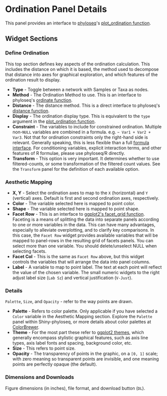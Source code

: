 # Ordination Panel Details

This panel provides an interface to 
[phyloseq](http://joey711.github.io/phyloseq)'s
[plot_ordination function](http://joey711.github.io/phyloseq/plot_ordination-examples.html).

## Widget Sections

### Define Ordination

This top section defines key aspects of 
the ordination calculation.
This includes the distance on which it is based,
the method used to decompose that distance
into axes for graphical exploration,
and which features of the ordination result to display.

- **Type** - Toggle between a network with Samples or Taxa as nodes. 
- **Method** - The Ordination Method to use. This is an interface to
phyloseq's [ordinate function](http://joey711.github.io/phyloseq/ordinate).
- **Distance** - The distance method. This is a direct interface to phyloseq's
[distance function](http://joey711.github.io/phyloseq/distance).
- **Display** - The ordination display type.
This is equivalent to the `type` argument in 
the [plot_ordination function](http://joey711.github.io/phyloseq/plot_ordination-examples.html).
- **Constraint** - The variables to include for constrained ordination.
Multiple non-`NULL` variables are combined in a formula.
e.g. `~ Var1 + Var2 + Var3`.
Not that for ordination constraints only the right-hand side is relevant.
Generally speaking, this is less flexible than a full
[formula interface](http://cran.r-project.org/doc/manuals/r-release/R-intro.html#Formulae-for-statistical-models).
For conditioning variables, explicit interaction terms,
and other features of R formulae, please use phyloseq/R directly.
- **Transform** - This option is very important.
It determines whether to use filtered-counts, 
or some transformation of the filtered count values.
See the `Transform` panel for the definition of each available option.

### Aesthetic Mapping

- **X, Y** - Select the ordination axes to map to the
`X` (horizontal) and `Y` (vertical) axes. Default is first and second ordination axes, respectively.
- **Color** - The variable selected here is mapped to point color.
- **Shape** - The variable selected here is mapped to point shape.
- **Facet Row** - This is an interface to
[ggplot2's facet_grid function](http://docs.ggplot2.org/0.9.3.1/facet_grid.html).
Faceting is a means of splitting the data into separate panels
according to one or more variables in the data.
This can have many advantages, especially to alleviate overplotting,
and to clarify key comparisons.
In this case, the `Facet Row` widget provides available variables
that will be mapped to panel-rows in the resulting grid of facets panels.
You can select more than one variable.
You should delete/unselect NULL when selecting facets.
- **Facet Col** - This is the same as `Facet Row` above,
but this widget controls the variables that will arrange the data
into panel columns.
- **Label** - A variable to map to point label.
The text at each point will reflect the value of the chosen variable.
The small numeric widgets to the right adjust
label size (`Lab Sz`) and vertical justification (`V-Just`).

### Details

`Palette`, `Size`, and `Opacity` - refer to the way points are drawn.

- **Palette** - Refers to color palette.
Only applicable if you have selected a `Color` variable
in the Aesthetic Mapping section.
Explore the `Palette` panel within Shiny-phyloseq,
or more details about color palettes at [ColorBrewer](http://colorbrewer2.org/).
- **Theme** - For the most part these refer to
[ggplot2 themes](http://docs.ggplot2.org/0.9.2.1/theme.html),
which generally encompass stylistic graphical features,
such as axis line types, axis label fonts and spacing, background color, etc.
- **Size** - This refers to point size.
- **Opacity** - The transparency of points in the graphic,
on a `[0, 1]` scale;
with zero meaning so transparent points are invisible,
and one meaning points are perfectly opaque (the default).

### Dimensions and Downloads

Figure dimensions (in inches), file format, and download button (`DL`).



